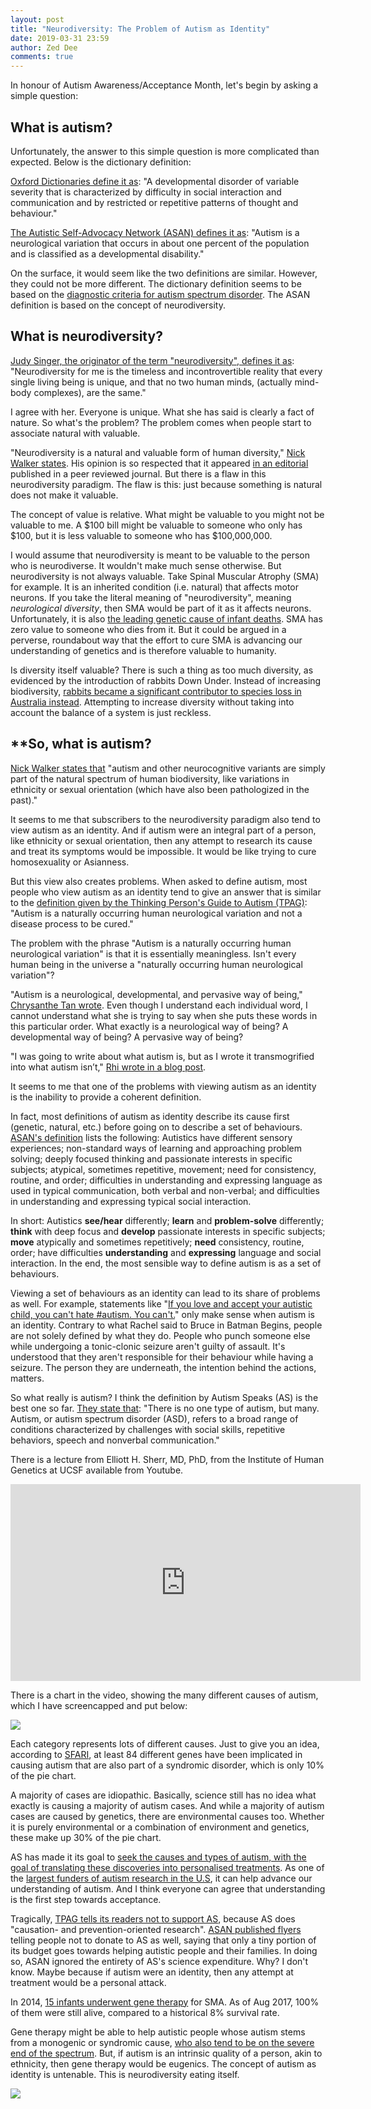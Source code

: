 ```yaml
---
layout: post
title: "Neurodiversity: The Problem of Autism as Identity"
date: 2019-03-31 23:59
author: Zed Dee
comments: true
---
```


In honour of Autism Awareness/Acceptance Month, let's begin by asking a simple question:

## **What is autism?**

Unfortunately, the answer to this simple question is more complicated than expected. Below is the dictionary definition:

[Oxford Dictionaries define it as](https://en.oxforddictionaries.com/definition/autism): "A developmental disorder of variable severity that is characterized by difficulty in social interaction and communication and by restricted or repetitive patterns of thought and behaviour."

[The Autistic Self-Advocacy Network (ASAN) defines it as](https://autisticadvocacy.org/about-asan/about-autism/): "Autism is a neurological variation that occurs in about one percent of the population and is classified as a developmental disability."

On the surface, it would seem like the two definitions are similar. However, they could not be more different. The dictionary definition seems to be based on the [diagnostic criteria for autism spectrum disorder](https://www.autismspeaks.org/dsm-5-criteria). The ASAN definition is based on the concept of neurodiversity.

## **What is neurodiversity?**

[Judy Singer, the originator of the term "neurodiversity", defines it as](https://www.geniuswithin.co.uk/blog/theres-a-lot-in-a-name-diversity-vs-divergence/): "Neurodiversity for me is the timeless and incontrovertible reality that every single living being is unique, and that no two human minds, (actually mind-body complexes), are the same."

I agree with her. Everyone is unique. What she has said is clearly a fact of nature. So what's the problem? The problem comes when people start to associate natural with valuable.

"Neurodiversity is a natural and valuable form of human diversity," [Nick Walker states](http://neurocosmopolitanism.com/neurodiversity-some-basic-terms-definitions/). His opinion is so respected that it appeared [in an editorial](https://journals.sagepub.com/doi/full/10.1177/1362361318820762) published in a peer reviewed journal. But there is a flaw in this neurodiversity paradigm. The flaw is this: just because something is natural does not make it valuable.

The concept of value is relative. What might be valuable to you might not be valuable to me. A $100 bill might be valuable to someone who only has $100, but it is less valuable to someone who has $100,000,000.

I would assume that neurodiversity is meant to be valuable to the person who is neurodiverse. It wouldn't make much sense otherwise. But neurodiversity is not always valuable. Take Spinal Muscular Atrophy (SMA) for example. It is an inherited condition (i.e. natural) that affects motor neurons. If you take the literal meaning of "neurodiversity", meaning *neurological diversity*, then SMA would be part of it as it affects neurons. Unfortunately, it is also [the leading genetic cause of infant deaths](http://www.curesma.org/sma/about-sma/). SMA has zero value to someone who dies from it. But it could be argued in a perverse, roundabout way that the effort to cure SMA is advancing our understanding of genetics and is therefore valuable to humanity.

Is diversity itself valuable? There is such a thing as too much diversity, as evidenced by the introduction of rabbits Down Under. Instead of increasing biodiversity, [rabbits became a significant contributor to species loss in Australia instead](https://en.wikipedia.org/wiki/Rabbits_in_Australia#Effects_on_Australia's_ecology). Attempting to increase diversity without taking into account the balance of a system is just reckless.

## **So, what is autism?

[Nick Walker states that](http://neurocosmopolitanism.com/what-is-autism/) "autism and other neurocognitive variants are simply part of the natural spectrum of human biodiversity, like variations in ethnicity or sexual orientation (which have also been pathologized in the past)."

It seems to me that subscribers to the neurodiversity paradigm also tend to view autism as an identity. And if autism were an integral part of a person, like ethnicity or sexual orientation, then any attempt to research its cause and treat its symptoms would be impossible. It would be like trying to cure homosexuality or Asianness.

But this view also creates problems. When asked to define autism, most people who view autism as an identity tend to give an answer that is similar to the [definition given by the Thinking Person's Guide to Autism (TPAG)](http://www.thinkingautismguide.com/p/position.html): "Autism is a naturally occurring human neurological variation and not a disease process to be cured."

The problem with the phrase "Autism is a naturally occurring human neurological variation" is that it is essentially meaningless. Isn't every human being in the universe a "naturally occurring human neurological variation"?

"Autism is a neurological, developmental, and pervasive way of being," [Chrysanthe Tan wrote](https://nmbx.newmusicusa.org/an-open-letter-from-your-autistic-colleague/). Even though I understand each individual word, I cannot understand what she is trying to say when she puts these words in this particular order. What exactly is a neurological way of being? A developmental way of being? A pervasive way of being?

"I was going to write about what autism is, but as I wrote it transmogrified into what autism isn’t," [Rhi wrote in a blog post](https://autistrhi.com/2019/03/06/ten/).

It seems to me that one of the problems with viewing autism as an identity is the inability to provide a coherent definition.

In fact, most definitions of autism as identity describe its cause first (genetic, natural, etc.) before going on to describe a set of behaviours. [ASAN's definition](https://autisticadvocacy.org/about-asan/about-autism/) lists the following: Autistics have different sensory experiences; non-standard ways of learning and approaching problem solving; deeply focused thinking and passionate interests in specific subjects; atypical, sometimes repetitive, movement; need for consistency, routine, and order; difficulties in understanding and expressing language as used in typical communication, both verbal and non-verbal; and difficulties in understanding and expressing typical social interaction.

In short: Autistics **see/hear** differently; **learn** and **problem-solve** differently; **think** with deep focus and **develop** passionate interests in specific subjects; **move** atypically and sometimes repetitively; **need** consistency, routine, order; have difficulties **understanding** and **expressing** language and social interaction. In the end, the most sensible way to define autism is as a set of behaviours.

Viewing a set of behaviours as an identity can lead to its share of problems as well. For example, statements like "[If you love and accept your autistic child, you can't hate #autism. You can't.](https://twitter.com/AspieHuman/status/1090809281518157825)" only make sense when autism is an identity. Contrary to what Rachel said to Bruce in Batman Begins, people are not solely defined by what they do. People who punch someone else while undergoing a tonic-clonic seizure aren't guilty of assault. It's understood that they aren't responsible for their behaviour while having a seizure. The person they are underneath, the intention behind the actions, matters.

So what really is autism? I think the definition by Autism Speaks (AS) is the best one so far. [They state that](https://www.autismspeaks.org/what-autism): "There is no one type of autism, but many. Autism, or autism spectrum disorder (ASD), refers to a broad range of conditions characterized by challenges with social skills, repetitive behaviors, speech and nonverbal communication."

There is a lecture from Elliott H. Sherr, MD, PhD, from the Institute of Human Genetics at UCSF available from Youtube.

<iframe width="560" height="315" src="https://www.youtube.com/embed/updlYt9qtn0" frameborder="0" allow="accelerometer; autoplay; encrypted-media; gyroscope; picture-in-picture" allowfullscreen></iframe>

There is a chart in the video, showing the many different causes of autism, which I have screencapped and put below:

![](/content/images/approximate-breakdown-of-asd-causes.jpg)

Each category represents lots of different causes. Just to give you an idea, according to [SFARI](https://gene.sfari.org/database/gene-scoring/), at least 84 different genes have been implicated in causing autism that are also part of a syndromic disorder, which is only 10% of the pie chart.

A majority of cases are idiopathic. Basically, science still has no idea what exactly is causing a majority of autism cases. And while a majority of autism cases are caused by genetics, there are environmental causes too. Whether it is purely environmental or a combination of environment and genetics, these make up 30% of the pie chart.

AS has made it its goal to [seek the causes and types of autism, with the goal of translating these discoveries into personalised treatments](https://www.autismspeaks.org/science-news/autism-speaks-releases-new-strategic-plan-science). As one of the [largest funders of autism research in the U.S](https://iacc.hhs.gov/publications/portfolio-analysis/2015/funding.shtml), it can help advance our understanding of autism. And I think everyone can agree that understanding is the first step towards acceptance.

Tragically, [TPAG tells its readers not to support AS](http://www.thinkingautismguide.com/p/position.html), because AS does "causation- and prevention-oriented research". [ASAN published flyers](/2019/01/25/more-strange-facts-to-consider-from-asans-flyer.html) telling people not to donate to AS as well, saying that only a tiny portion of its budget goes towards helping autistic people and their families. In doing so, ASAN ignored the entirety of AS's science expenditure. Why? I don't know. Maybe because if autism were an identity, then any attempt at treatment would be a personal attack.

In 2014, [15 infants underwent gene therapy](https://www.nejm.org/doi/full/10.1056/NEJMoa1706198) for SMA. As of Aug 2017, 100% of them were still alive, compared to a historical 8% survival rate.

Gene therapy might be able to help autistic people whose autism stems from a monogenic or syndromic cause, [who also tend to be on the severe end of the spectrum](https://youtu.be/4vvUegHixhY?t=1235). But, if autism is an intrinsic quality of a person, akin to ethnicity, then gene therapy would be eugenics. The concept of autism as identity is untenable. This is neurodiversity eating itself.

![](/content/images/infinity-ouroboros-square.png)
